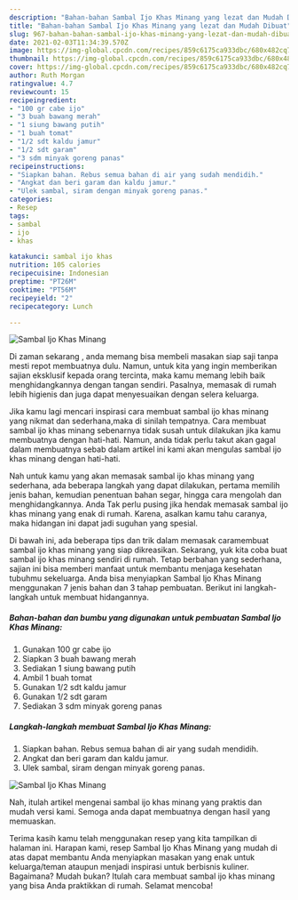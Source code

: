 ```yaml
---
description: "Bahan-bahan Sambal Ijo Khas Minang yang lezat dan Mudah Dibuat"
title: "Bahan-bahan Sambal Ijo Khas Minang yang lezat dan Mudah Dibuat"
slug: 967-bahan-bahan-sambal-ijo-khas-minang-yang-lezat-dan-mudah-dibuat
date: 2021-02-03T11:34:39.570Z
image: https://img-global.cpcdn.com/recipes/859c6175ca933dbc/680x482cq70/sambal-ijo-khas-minang-foto-resep-utama.jpg
thumbnail: https://img-global.cpcdn.com/recipes/859c6175ca933dbc/680x482cq70/sambal-ijo-khas-minang-foto-resep-utama.jpg
cover: https://img-global.cpcdn.com/recipes/859c6175ca933dbc/680x482cq70/sambal-ijo-khas-minang-foto-resep-utama.jpg
author: Ruth Morgan
ratingvalue: 4.7
reviewcount: 15
recipeingredient:
- "100 gr cabe ijo"
- "3 buah bawang merah"
- "1 siung bawang putih"
- "1 buah tomat"
- "1/2 sdt kaldu jamur"
- "1/2 sdt garam"
- "3 sdm minyak goreng panas"
recipeinstructions:
- "Siapkan bahan. Rebus semua bahan di air yang sudah mendidih."
- "Angkat dan beri garam dan kaldu jamur."
- "Ulek sambal, siram dengan minyak goreng panas."
categories:
- Resep
tags:
- sambal
- ijo
- khas

katakunci: sambal ijo khas 
nutrition: 105 calories
recipecuisine: Indonesian
preptime: "PT26M"
cooktime: "PT56M"
recipeyield: "2"
recipecategory: Lunch

---
```



![Sambal Ijo Khas Minang](https://img-global.cpcdn.com/recipes/859c6175ca933dbc/680x482cq70/sambal-ijo-khas-minang-foto-resep-utama.jpg)

Di zaman  sekarang , anda memang bisa membeli masakan siap saji tanpa mesti repot membuatnya dulu. Namun, untuk kita yang ingin memberikan sajian eksklusif kepada orang tercinta, maka kamu memang lebih baik menghidangkannya dengan tangan sendiri. Pasalnya, memasak di rumah lebih higienis dan juga dapat menyesuaikan dengan selera keluarga.

Jika kamu lagi mencari inspirasi cara membuat sambal ijo khas minang yang nikmat dan sederhana,maka di sinilah tempatnya. Cara membuat sambal ijo khas minang  sebenarnya tidak susah untuk dilakukan jika kamu membuatnya dengan hati-hati. Namun, anda tidak perlu takut akan gagal dalam membuatnya 
sebab dalam artikel ini kami akan mengulas sambal ijo khas minang dengan hati-hati.  



Nah untuk kamu yang akan memasak sambal ijo khas minang yang sederhana, ada beberapa langkah yang dapat dilakukan, pertama memilih jenis bahan, kemudian penentuan bahan segar, hingga cara mengolah dan menghidangkannya. Anda Tak perlu pusing jika hendak memasak sambal ijo khas minang yang enak di rumah. Karena, asalkan kamu  tahu caranya, maka hidangan ini dapat jadi suguhan yang spesial.

Di bawah ini, ada beberapa tips dan trik dalam memasak caramembuat sambal ijo khas minang yang siap dikreasikan. Sekarang, yuk kita coba buat sambal ijo khas minang sendiri di rumah. Tetap berbahan yang sederhana, sajian ini bisa memberi manfaat untuk membantu menjaga kesehatan tubuhmu sekeluarga. Anda bisa menyiapkan Sambal Ijo Khas Minang menggunakan 7 jenis bahan dan 3 tahap pembuatan. Berikut ini langkah-langkah untuk membuat hidangannya.

<!--inarticleads1-->

##### Bahan-bahan dan bumbu yang digunakan untuk pembuatan Sambal Ijo Khas Minang:

1. Gunakan 100 gr cabe ijo
1. Siapkan 3 buah bawang merah
1. Sediakan 1 siung bawang putih
1. Ambil 1 buah tomat
1. Gunakan 1/2 sdt kaldu jamur
1. Gunakan 1/2 sdt garam
1. Sediakan 3 sdm minyak goreng panas




<!--inarticleads2-->

##### Langkah-langkah membuat Sambal Ijo Khas Minang:

1. Siapkan bahan. Rebus semua bahan di air yang sudah mendidih.
1. Angkat dan beri garam dan kaldu jamur.
1. Ulek sambal, siram dengan minyak goreng panas.
<img src="//assets-global.cpcdn.com/assets/icons/button_play-2c75c40dde080a61004c1f40b05d8f140eaff45d7e9e6481dc71c63d2e7c4909.png" alt="Sambal Ijo Khas Minang">



Nah, itulah artikel mengenai  sambal ijo khas minang  yang praktis dan mudah versi kami. Semoga anda dapat membuatnya dengan hasil yang memuaskan. 

Terima kasih kamu telah menggunakan resep yang kita tampilkan di halaman ini. Harapan kami, resep  Sambal Ijo Khas Minang yang mudah di atas dapat membantu Anda menyiapkan masakan yang enak untuk keluarga/teman ataupun menjadi inspirasi untuk berbisnis kuliner. Bagaimana? Mudah bukan? Itulah cara membuat sambal ijo khas minang yang bisa Anda praktikkan di rumah. Selamat mencoba!

